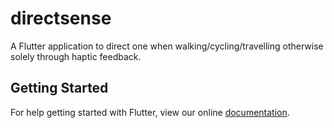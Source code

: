 # directsense

A Flutter application to direct one when walking&#x2F;cycling&#x2F;travelling otherwise solely through haptic feedback.

## Getting Started

For help getting started with Flutter, view our online
[documentation](https://flutter.io/).

